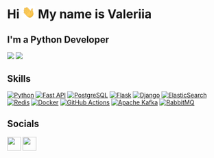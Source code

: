 # Hi <img src="https://raw.githubusercontent.com/ABSphreak/ABSphreak/master/gifs/Hi.gif" width="30px"> My name is Valeriia

I'm a Python Developer
------------------------

[<img height="30" src="https://img.shields.io/badge/Telegram-2CA5E0?style=for-the-badge&logo=telegram&logoColor=white" />][telegram]
[<img height="30" src="https://img.shields.io/badge/Gmail-D14836?style=for-the-badge&logo=gmail&logoColor=white" />][gmail]

## Skills


<p align="left">
<a href="https://www.python.org/" target="_blank" rel="noreferrer"><img src="https://img.shields.io/badge/python-3670A0?style=for-the-badge&logo=python&logoColor=ffdd54" alt="Python" /></a>
<a href="https://fastapi.tiangolo.com/" target="_blank" rel="noreferrer"><img src="https://img.shields.io/badge/FastAPI-005571?style=for-the-badge&logo=fastapi" alt="Fast API" /></a>
<a href="https://www.postgresql.org/" target="_blank" rel="noreferrer"><img src="https://img.shields.io/badge/postgres-%23316192.svg?style=for-the-badge&logo=postgresql&logoColor=white" alt="PostgreSQL" /></a>
<a href="https://flask.palletsprojects.com/en/2.0.x/" target="_blank" rel="noreferrer"><img src="https://img.shields.io/badge/flask-%23000.svg?style=for-the-badge&logo=flask&logoColor=white" alt="Flask" /></a>
<a href="https://www.djangoproject.com/" target="_blank" rel="noreferrer"><img src="https://img.shields.io/badge/django-%23092E20.svg?style=for-the-badge&logo=django&logoColor=white" alt="Django" /></a>
<a href="https://www.elastic.co/" target="_blank" rel="noreferrer"><img src="https://img.shields.io/badge/-ElasticSearch-005571?style=for-the-badge&logo=elasticsearch" alt="ElasticSearch" /></a>
<a href="https://redis.io/" target="_blank" rel="noreferrer"><img src="https://img.shields.io/badge/redis-%23DD0031.svg?style=for-the-badge&logo=redis&logoColor=white" alt="Redis" /></a>
<a href="https://www.docker.com/" target="_blank" rel="noreferrer"><img src="https://img.shields.io/badge/docker-%230db7ed.svg?style=for-the-badge&logo=docker&logoColor=white" alt="Docker" /></a>
<a href="https://github.com/features/actions" target="_blank" rel="noreferrer"><img src="https://img.shields.io/badge/github%20actions-%232671E5.svg?style=for-the-badge&logo=githubactions&logoColor=white" alt="GitHub Actions" /></a>
<a href="https://www.rabbitmq.com/" target="_blank" rel="noreferrer"><img src="https://img.shields.io/badge/Apache%20Kafka-000?style=for-the-badge&logo=apachekafka" alt="Apache Kafka" /></a>
<a href="https://www.elastic.co/" target="_blank" rel="noreferrer"><img src="https://img.shields.io/badge/Rabbitmq-FF6600?style=for-the-badge&logo=rabbitmq&logoColor=white" alt="RabbitMQ" /></a>
</p>


## Socials

<p align="left"> <a href="https://www.github.com/valerycode" target="_blank" rel="noreferrer"><img src="https://raw.githubusercontent.com/danielcranney/readme-generator/main/public/icons/socials/github.svg" width="32" height="32" /></a> <a href="https://www.linkedin.com/in/valeriia-malysheva" target="_blank" rel="noreferrer"><img src="https://raw.githubusercontent.com/danielcranney/readme-generator/main/public/icons/socials/linkedin.svg" width="32" height="32" /></a></p>

[telegram]: https://t.me/valery_malysh
[gmail]: mailto:valeriya.malysheva12@gmail.com
